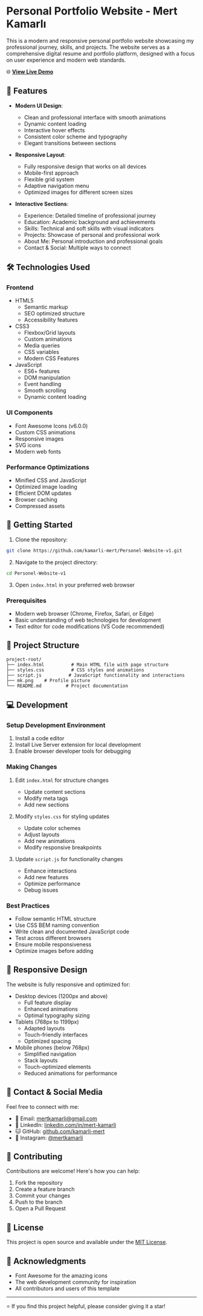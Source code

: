 # Personal Portfolio Website - Mert Kamarlı

This is a modern and responsive personal portfolio website showcasing my professional journey, skills, and projects. The website serves as a comprehensive digital resume and portfolio platform, designed with a focus on user experience and modern web standards.

🌐 **[View Live Demo](https://mertkamarli.vercel.app/)**

## 🌟 Features

- **Modern UI Design**: 
  - Clean and professional interface with smooth animations
  - Dynamic content loading
  - Interactive hover effects
  - Consistent color scheme and typography
  - Elegant transitions between sections

- **Responsive Layout**: 
  - Fully responsive design that works on all devices
  - Mobile-first approach
  - Flexible grid system
  - Adaptive navigation menu
  - Optimized images for different screen sizes

- **Interactive Sections**:
  - Experience: Detailed timeline of professional journey
  - Education: Academic background and achievements
  - Skills: Technical and soft skills with visual indicators
  - Projects: Showcase of personal and professional work
  - About Me: Personal introduction and professional goals
  - Contact & Social: Multiple ways to connect

## 🛠️ Technologies Used

### Frontend
- HTML5
  - Semantic markup
  - SEO optimized structure
  - Accessibility features
- CSS3
  - Flexbox/Grid layouts
  - Custom animations
  - Media queries
  - CSS variables
  - Modern CSS Features
- JavaScript
  - ES6+ features
  - DOM manipulation
  - Event handling
  - Smooth scrolling
  - Dynamic content loading

### UI Components
- Font Awesome Icons (v6.0.0)
- Custom CSS animations
- Responsive images
- SVG icons
- Modern web fonts

### Performance Optimizations
- Minified CSS and JavaScript
- Optimized image loading
- Efficient DOM updates
- Browser caching
- Compressed assets

## 🚀 Getting Started

1. Clone the repository:
```bash
git clone https://github.com/kamarli-mert/Personel-Website-v1.git
```

2. Navigate to the project directory:
```bash
cd Personel-Website-v1
```

3. Open `index.html` in your preferred web browser

### Prerequisites
- Modern web browser (Chrome, Firefox, Safari, or Edge)
- Basic understanding of web technologies for development
- Text editor for code modifications (VS Code recommended)

## 📁 Project Structure

```
project-root/
├── index.html          # Main HTML file with page structure
├── styles.css          # CSS styles and animations
├── script.js          # JavaScript functionality and interactions
├── mk.png    # Profile picture
└── README.md         # Project documentation
```

## 💻 Development

### Setup Development Environment
1. Install a code editor
2. Install Live Server extension for local development
3. Enable browser developer tools for debugging

### Making Changes
1. Edit `index.html` for structure changes
   - Update content sections
   - Modify meta tags
   - Add new sections

2. Modify `styles.css` for styling updates
   - Update color schemes
   - Adjust layouts
   - Add new animations
   - Modify responsive breakpoints

3. Update `script.js` for functionality changes
   - Enhance interactions
   - Add new features
   - Optimize performance
   - Debug issues

### Best Practices
- Follow semantic HTML structure
- Use CSS BEM naming convention
- Write clean and documented JavaScript code
- Test across different browsers
- Ensure mobile responsiveness
- Optimize images before adding

## 📱 Responsive Design

The website is fully responsive and optimized for:
- Desktop devices (1200px and above)
  - Full feature display
  - Enhanced animations
  - Optimal typography sizing
- Tablets (768px to 1199px)
  - Adapted layouts
  - Touch-friendly interfaces
  - Optimized spacing
- Mobile phones (below 768px)
  - Simplified navigation
  - Stack layouts
  - Touch-optimized elements
  - Reduced animations for performance

## 🔗 Contact & Social Media

Feel free to connect with me:
- 📧 Email: mertkamarli@gmail.com
- 💼 LinkedIn: [linkedin.com/in/mert-kamarli](https://linkedin.com/in/mert-kamarli)
- 🐱 GitHub: [github.com/kamarli-mert](https://github.com/kamarli-mert)
- 📸 Instagram: [@mertkamarli](https://instagram.com/mertkamarli)

## 🤝 Contributing

Contributions are welcome! Here's how you can help:
1. Fork the repository
2. Create a feature branch
3. Commit your changes
4. Push to the branch
5. Open a Pull Request

## 📄 License

This project is open source and available under the [MIT License](LICENSE).

## 🙏 Acknowledgments

- Font Awesome for the amazing icons
- The web development community for inspiration
- All contributors and users of this template

---
⭐️ If you find this project helpful, please consider giving it a star!
